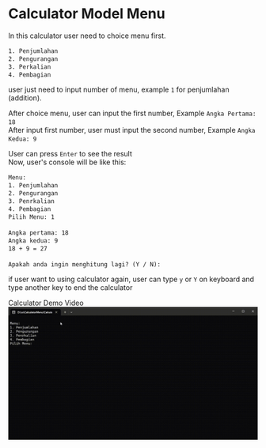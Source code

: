# Calculator Model Menu

In this calculator user need to choice menu first.
```
1. Penjumlahan
2. Pengurangan
3. Perkalian
4. Pembagian
```
user just need to input number of menu, example `1` for penjumlahan (addition).  
  
After choice menu, user can input the first number, Example `Angka Pertama: 18`  
After input first number, user must input the second number, Example `Angka Kedua: 9`  
  
  User can press `Enter` to see the result  
  Now, user's console will be like this:
  ```
  Menu:
1. Penjumlahan
2. Pengurangan
3. Penrkalian
4. Pembagian
Pilih Menu: 1

Angka pertama: 18
Angka kedua: 9
18 + 9 = 27

Apakah anda ingin menghitung lagi? (Y / N):
```

if user want to using calculator again, user can type  `y` or `Y` on keyboard and type another key to end the calculator
    
      
 Calculator Demo Video
 ![](https://github.com/daffaputra09/assets/blob/main/CalculatorMenu.gif)
